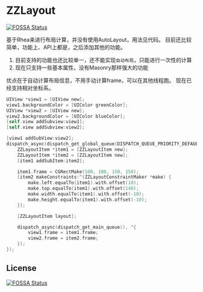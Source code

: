 # ZZLayout
[![FOSSA Status](https://app.fossa.io/api/projects/git%2Bgithub.com%2Fsablib%2FZZLayout.svg?type=shield)](https://app.fossa.io/projects/git%2Bgithub.com%2Fsablib%2FZZLayout?ref=badge_shield)


基于Rhea来进行布局计算，并没有使用AutoLayout，用法见代码。
目前还比较简单，功能上、API上都是，之后添加其他的功能。

1. 目前支持的功能也还比较单一，还不能实现`自动布局`，只能进行一次性的计算
2. 现在只支持一些基本属性，没有Masonry那样强大的功能

优点在于自动计算布局信息，不用手动计算frame，可以在其他线程跑。
现在已经支持相对坐标系。

``` Objective-C
UIView *view1 = [UIView new];
view1.backgroundColor = [UIColor greenColor];
UIView *view2 = [UIView new];
view2.backgroundColor = [UIColor blueColor];
[self.view addSubview:view1];
[self.view addSubview:view2];

[view1 addSubView:view2];
dispatch_async(dispatch_get_global_queue(DISPATCH_QUEUE_PRIORITY_DEFAULT, 0), ^{
    ZZLayoutItem *item1 = [ZZLayoutItem new];
    ZZLayoutItem *item2 = [ZZLayoutItem new];
    [item1 addSubItem:item2];

    item1.frame = CGRectMake(100, 100, 150, 150);
    [item2 makeConstraints:^(ZZLayoutConstraintMaker *make) {
        make.left.equalTo(item1).with.offset(10);
        make.top.equalTo(item1).with.offset(140);
        make.width.equalTo(item1).with.offset(-10);
        make.height.equalTo(item1).with.offset(-10);
    }];

    [ZZLayoutItem layout];

    dispatch_async(dispatch_get_main_queue(), ^{
        view1.frame = item1.frame;
        view2.frame = item2.frame;
    });
});
```


## License
[![FOSSA Status](https://app.fossa.io/api/projects/git%2Bgithub.com%2Fsablib%2FZZLayout.svg?type=large)](https://app.fossa.io/projects/git%2Bgithub.com%2Fsablib%2FZZLayout?ref=badge_large)